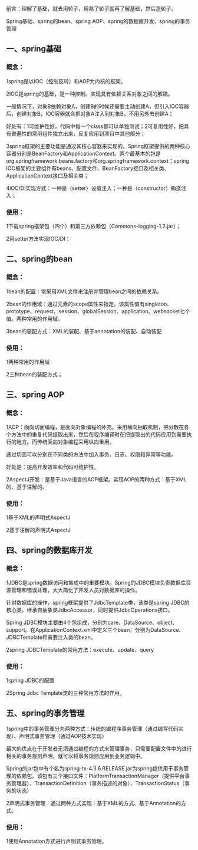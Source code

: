 前言：理解了基础，就去用轮子，用熟了轮子就再了解基础，然后造轮子。

Spring基础、spring的bean、spring AOP、spring的数据库开发、spring的事务管理



## 一、spring基础

### 概念：

1spring是以IOC（控制反转）和AOP为内核的框架。

2IOC是spring的基础，是一种控制。实现具有依赖关系对象之间的解耦。

一般情况下，对象B依赖对象A，创建B的时候还需要主动创建A，但引入IOC容器后，创建对象B，IOC容器就会把对象A注入到对象B，不用另外去创建A；

好处有：1可维护性好，代码中每一个class都可以单独测试；2可复用性好，把具有普遍性的常用组件独立出来，反复应用到项目中其他部分；

3spring框架的主要功能是通过其核心容器来实现的。Spring框架提供的两种核心容器分别是BeanFactory和ApplicationContext。两个最基本的包是org.springframework.beans.factory和org.springframework.context；spring IOC框架的主要组件有beans、配置文件、BeanFactory接口及相关类、ApplicationContext接口及相关类；

4IOC/DI实现方式：一种是（setter）设值注入；一种是（constructor）构造注入；



### 使用：

1下载spring框架包（四个）和第三方依赖包（Commons-logging-1.2.jar）；

2用setter方法实现IOC/DI；



## 二、spring的bean

### 概念：

1bean的配置：常采用XML文件来注册并管理bean之间的依赖关系。

2bean的作用域：通过<bean>元素的scope属性来指定。该属性值有singleton、prototype、request、session、globalSession、application、websocket七个值。两种常用的作用域。

3bean的装配方式：XML的装配、基于annotation的装配、自动装配



### 使用：

1两种常用的作用域

2三种bean的装配方式；



## 三、spring AOP

### 概念：

1AOP：面向切面编程，是面向对象编程的补充。采用横向抽取机制，把分散在各个方法中的重复代码提取出来，然后在程序编译时在把提取出的代码应用到需要执行的地方。而传统面向对象编程采用纵向重用。

通过切面可以分别在不同类的方法中加入事务、日志、权限和异常等功能。

好处是：提高开发效率和代码可维护性。

2AspectJ开发：是基于Java语言的AOP框架。实现AOP的两种方式：基于XML的、基于注解的。



### 使用：

1基于XML的声明式AspectJ

2基于注解的声明式AspectJ



## 四、spring的数据库开发

### 概念：

1JDBC是spring数据访问和集成中的重要模块。Spring的JDBC模块负责数据库资源管理和错误处理，大大简化了开发人员对数据库的操作。

针对数据库的操作，spring框架提供了JdbcTemplate类，该类是spring JDBC的核心类。继承自抽象类JdbcAccessor，同时提供JdbcOperations接口。

Spring JDBC模块主要由4个包组成，分别为care、DataSource、object、support。在ApplicationContext.xml中定义三个bean，分别为DataSource、JDBCTemplate和需要注入类的bean。

2spring JDBCTemplate的常用方法：execute、update、query



### 使用：

1spring JDBC的配置

2Spring Jdbc Template类的三种常用方法的作用。



## 五、spring的事务管理

1spring中的事务管理分为两种方式：传统的编程序事务管理（通过编写代码实现）、声明式事务管理（通过AOP技术实现）

最大的优点在于开发者无须通过编程的方式来管理事务，只需要配置文件中的进行相关的事务规则声明，就可以将事务规则应用到业务逻辑中。

Spring的jar包中有个名为spring-tx-4.3.6.RELEASE.jar为spring提供用于事务管理的依赖包。该包有三个接口文件：PlatformTransactionManager（提供平台事务管理器）、TransactionDefinition（事务描述的对象）、TransactionStatus（事务的状态）

2声明式事务管理：通过两种方式实现：基于XML的方式、基于Annotation的方式。



### 使用：

1使用Annotation方式进行声明式事务管理。